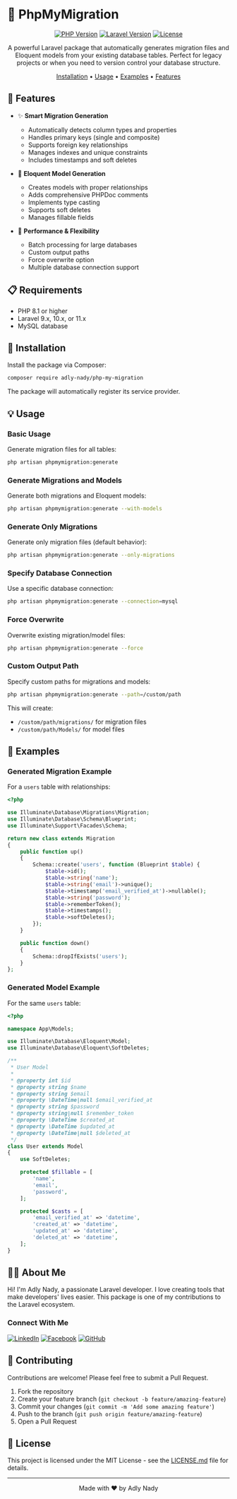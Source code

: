# 🔄 PhpMyMigration

<div align="center">

[![PHP Version](https://img.shields.io/badge/PHP-8.1%2B-purple.svg)](https://php.net)
[![Laravel Version](https://img.shields.io/badge/Laravel-9.x%20%7C%2010.x%20%7C%2011.x-red.svg)](https://laravel.com)
[![License](https://img.shields.io/badge/license-MIT-blue.svg)](LICENSE.md)

A powerful Laravel package that automatically generates migration files and Eloquent models from your existing database tables. Perfect for legacy projects or when you need to version control your database structure.

[Installation](#installation) • [Usage](#usage) • [Examples](#examples) • [Features](#features)

</div>

## 🌟 Features

- ✨ **Smart Migration Generation**
  - Automatically detects column types and properties
  - Handles primary keys (single and composite)
  - Supports foreign key relationships
  - Manages indexes and unique constraints
  - Includes timestamps and soft deletes

- 🎯 **Eloquent Model Generation**
  - Creates models with proper relationships
  - Adds comprehensive PHPDoc comments
  - Implements type casting
  - Supports soft deletes
  - Manages fillable fields

- 🚀 **Performance & Flexibility**
  - Batch processing for large databases
  - Custom output paths
  - Force overwrite option
  - Multiple database connection support

## 📋 Requirements

- PHP 8.1 or higher
- Laravel 9.x, 10.x, or 11.x
- MySQL database

## 🚀 Installation

Install the package via Composer:

```bash
composer require adly-nady/php-my-migration
```

The package will automatically register its service provider.

## 💡 Usage

### Basic Usage

Generate migration files for all tables:

```bash
php artisan phpmymigration:generate
```

### Generate Migrations and Models

Generate both migrations and Eloquent models:

```bash
php artisan phpmymigration:generate --with-models
```

### Generate Only Migrations

Generate only migration files (default behavior):

```bash
php artisan phpmymigration:generate --only-migrations
```

### Specify Database Connection

Use a specific database connection:

```bash
php artisan phpmymigration:generate --connection=mysql
```

### Force Overwrite

Overwrite existing migration/model files:

```bash
php artisan phpmymigration:generate --force
```

### Custom Output Path

Specify custom paths for migrations and models:

```bash
php artisan phpmymigration:generate --path=/custom/path
```

This will create:
- `/custom/path/migrations/` for migration files
- `/custom/path/Models/` for model files

## 📝 Examples

### Generated Migration Example

For a `users` table with relationships:

```php
<?php

use Illuminate\Database\Migrations\Migration;
use Illuminate\Database\Schema\Blueprint;
use Illuminate\Support\Facades\Schema;

return new class extends Migration
{
    public function up()
    {
        Schema::create('users', function (Blueprint $table) {
            $table->id();
            $table->string('name');
            $table->string('email')->unique();
            $table->timestamp('email_verified_at')->nullable();
            $table->string('password');
            $table->rememberToken();
            $table->timestamps();
            $table->softDeletes();
        });
    }

    public function down()
    {
        Schema::dropIfExists('users');
    }
};
```

### Generated Model Example

For the same `users` table:

```php
<?php

namespace App\Models;

use Illuminate\Database\Eloquent\Model;
use Illuminate\Database\Eloquent\SoftDeletes;

/**
 * User Model
 *
 * @property int $id
 * @property string $name
 * @property string $email
 * @property \DateTime|null $email_verified_at
 * @property string $password
 * @property string|null $remember_token
 * @property \DateTime $created_at
 * @property \DateTime $updated_at
 * @property \DateTime|null $deleted_at
 */
class User extends Model
{
    use SoftDeletes;

    protected $fillable = [
        'name',
        'email',
        'password',
    ];

    protected $casts = [
        'email_verified_at' => 'datetime',
        'created_at' => 'datetime',
        'updated_at' => 'datetime',
        'deleted_at' => 'datetime',
    ];
}
```

## 👨‍💻 About Me

Hi! I'm Adly Nady, a passionate Laravel developer. I love creating tools that make developers' lives easier. This package is one of my contributions to the Laravel ecosystem.

### Connect With Me

[![LinkedIn](https://img.shields.io/badge/LinkedIn-0077B5?style=for-the-badge&logo=linkedin&logoColor=white)](https://www.linkedin.com/in/adly-nady-10741b236)
[![Facebook](https://img.shields.io/badge/Facebook-1877F2?style=for-the-badge&logo=facebook&logoColor=white)](https://www.facebook.com/adly.nady.37)
[![GitHub](https://img.shields.io/badge/GitHub-100000?style=for-the-badge&logo=github&logoColor=white)](https://github.com/adly-nady)

## 🤝 Contributing

Contributions are welcome! Please feel free to submit a Pull Request.

1. Fork the repository
2. Create your feature branch (`git checkout -b feature/amazing-feature`)
3. Commit your changes (`git commit -m 'Add some amazing feature'`)
4. Push to the branch (`git push origin feature/amazing-feature`)
5. Open a Pull Request

## 📄 License

This project is licensed under the MIT License - see the [LICENSE.md](LICENSE.md) file for details.

---

<div align="center">
Made with ❤️ by Adly Nady
</div> 